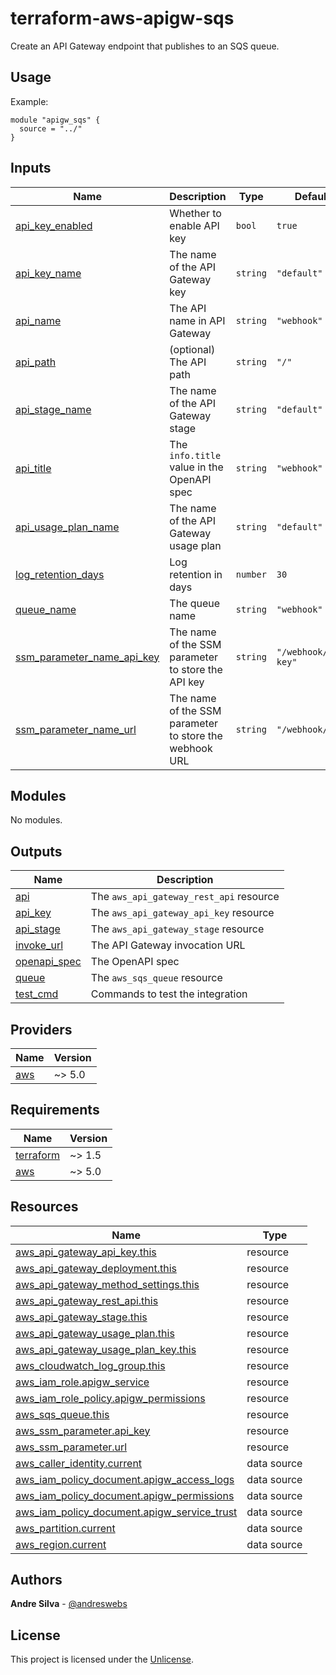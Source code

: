 # terraform-aws-apigw-sqs

Create an API Gateway endpoint that publishes to an SQS queue.

[//]: # (BEGIN_TF_DOCS)


## Usage

Example:

```hcl
module "apigw_sqs" {
  source = "../"
}
```



## Inputs

| Name | Description | Type | Default | Required |
|------|-------------|------|---------|:--------:|
| <a name="input_api_key_enabled"></a> [api\_key\_enabled](#input\_api\_key\_enabled) | Whether to enable API key | `bool` | `true` | no |
| <a name="input_api_key_name"></a> [api\_key\_name](#input\_api\_key\_name) | The name of the API Gateway key | `string` | `"default"` | no |
| <a name="input_api_name"></a> [api\_name](#input\_api\_name) | The API name in API Gateway | `string` | `"webhook"` | no |
| <a name="input_api_path"></a> [api\_path](#input\_api\_path) | (optional) The API path | `string` | `"/"` | no |
| <a name="input_api_stage_name"></a> [api\_stage\_name](#input\_api\_stage\_name) | The name of the API Gateway stage | `string` | `"default"` | no |
| <a name="input_api_title"></a> [api\_title](#input\_api\_title) | The `info.title` value in the OpenAPI spec | `string` | `"webhook"` | no |
| <a name="input_api_usage_plan_name"></a> [api\_usage\_plan\_name](#input\_api\_usage\_plan\_name) | The name of the API Gateway usage plan | `string` | `"default"` | no |
| <a name="input_log_retention_days"></a> [log\_retention\_days](#input\_log\_retention\_days) | Log retention in days | `number` | `30` | no |
| <a name="input_queue_name"></a> [queue\_name](#input\_queue\_name) | The queue name | `string` | `"webhook"` | no |
| <a name="input_ssm_parameter_name_api_key"></a> [ssm\_parameter\_name\_api\_key](#input\_ssm\_parameter\_name\_api\_key) | The name of the SSM parameter to store the API key | `string` | `"/webhook/api-key"` | no |
| <a name="input_ssm_parameter_name_url"></a> [ssm\_parameter\_name\_url](#input\_ssm\_parameter\_name\_url) | The name of the SSM parameter to store the webhook URL | `string` | `"/webhook/url"` | no |

## Modules

No modules.

## Outputs

| Name | Description |
|------|-------------|
| <a name="output_api"></a> [api](#output\_api) | The `aws_api_gateway_rest_api` resource |
| <a name="output_api_key"></a> [api\_key](#output\_api\_key) | The `aws_api_gateway_api_key` resource |
| <a name="output_api_stage"></a> [api\_stage](#output\_api\_stage) | The `aws_api_gateway_stage` resource |
| <a name="output_invoke_url"></a> [invoke\_url](#output\_invoke\_url) | The API Gateway invocation URL |
| <a name="output_openapi_spec"></a> [openapi\_spec](#output\_openapi\_spec) | The OpenAPI spec |
| <a name="output_queue"></a> [queue](#output\_queue) | The `aws_sqs_queue` resource |
| <a name="output_test_cmd"></a> [test\_cmd](#output\_test\_cmd) | Commands to test the integration |

## Providers

| Name | Version |
|------|---------|
| <a name="provider_aws"></a> [aws](#provider\_aws) | ~> 5.0 |

## Requirements

| Name | Version |
|------|---------|
| <a name="requirement_terraform"></a> [terraform](#requirement\_terraform) | ~> 1.5 |
| <a name="requirement_aws"></a> [aws](#requirement\_aws) | ~> 5.0 |

## Resources

| Name | Type |
|------|------|
| [aws_api_gateway_api_key.this](https://registry.terraform.io/providers/hashicorp/aws/latest/docs/resources/api_gateway_api_key) | resource |
| [aws_api_gateway_deployment.this](https://registry.terraform.io/providers/hashicorp/aws/latest/docs/resources/api_gateway_deployment) | resource |
| [aws_api_gateway_method_settings.this](https://registry.terraform.io/providers/hashicorp/aws/latest/docs/resources/api_gateway_method_settings) | resource |
| [aws_api_gateway_rest_api.this](https://registry.terraform.io/providers/hashicorp/aws/latest/docs/resources/api_gateway_rest_api) | resource |
| [aws_api_gateway_stage.this](https://registry.terraform.io/providers/hashicorp/aws/latest/docs/resources/api_gateway_stage) | resource |
| [aws_api_gateway_usage_plan.this](https://registry.terraform.io/providers/hashicorp/aws/latest/docs/resources/api_gateway_usage_plan) | resource |
| [aws_api_gateway_usage_plan_key.this](https://registry.terraform.io/providers/hashicorp/aws/latest/docs/resources/api_gateway_usage_plan_key) | resource |
| [aws_cloudwatch_log_group.this](https://registry.terraform.io/providers/hashicorp/aws/latest/docs/resources/cloudwatch_log_group) | resource |
| [aws_iam_role.apigw_service](https://registry.terraform.io/providers/hashicorp/aws/latest/docs/resources/iam_role) | resource |
| [aws_iam_role_policy.apigw_permissions](https://registry.terraform.io/providers/hashicorp/aws/latest/docs/resources/iam_role_policy) | resource |
| [aws_sqs_queue.this](https://registry.terraform.io/providers/hashicorp/aws/latest/docs/resources/sqs_queue) | resource |
| [aws_ssm_parameter.api_key](https://registry.terraform.io/providers/hashicorp/aws/latest/docs/resources/ssm_parameter) | resource |
| [aws_ssm_parameter.url](https://registry.terraform.io/providers/hashicorp/aws/latest/docs/resources/ssm_parameter) | resource |
| [aws_caller_identity.current](https://registry.terraform.io/providers/hashicorp/aws/latest/docs/data-sources/caller_identity) | data source |
| [aws_iam_policy_document.apigw_access_logs](https://registry.terraform.io/providers/hashicorp/aws/latest/docs/data-sources/iam_policy_document) | data source |
| [aws_iam_policy_document.apigw_permissions](https://registry.terraform.io/providers/hashicorp/aws/latest/docs/data-sources/iam_policy_document) | data source |
| [aws_iam_policy_document.apigw_service_trust](https://registry.terraform.io/providers/hashicorp/aws/latest/docs/data-sources/iam_policy_document) | data source |
| [aws_partition.current](https://registry.terraform.io/providers/hashicorp/aws/latest/docs/data-sources/partition) | data source |
| [aws_region.current](https://registry.terraform.io/providers/hashicorp/aws/latest/docs/data-sources/region) | data source |

[//]: # (END_TF_DOCS)

## Authors

**Andre Silva** - [@andreswebs](https://github.com/andreswebs)

## License

This project is licensed under the [Unlicense](UNLICENSE.md).
